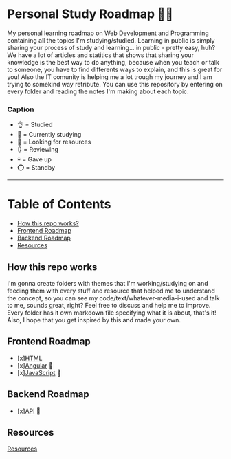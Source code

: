 # Personal Study Roadmap :notebook::girl:

My personal learning roadmap on Web Development and Programming containing all the topics I'm studying/studied. 
Learning in public is simply sharing your process of study and learning... in public - pretty easy, huh? We have a lot of articles and statitics that shows that sharing your knowledge is the best way to do anything, because when you teach or talk to someone, you have to find differents ways to explain, and this is great for you! Also the IT comunity is helping me a lot trough my journey and  I am trying to somekind way retribute. You can use this repository by entering on every folder and reading the notes I'm making about each topic. 


### Caption


- :ok_hand: = Studied 
- :memo: = Currently studying 
- :eyes: = Looking for resources
- :arrows_clockwise: = Reviewing
- :skull: =  Gave up
- :o: = Standby



---


# Table of Contents
 - [How this repo works?](#how-this-repo-works)
 - [Frontend Roadmap](#frontend-roadmap)
 - [Backend Roadmap](#backend-roadmap)
 - [Resources](#resources)

## How this repo works
I'm gonna create folders with themes that I'm working/studying on and feeding them with every stuff and resource that helped me to understand the concept, so you can see my code/text/whatever-media-i-used and talk to me, sounds great, right? Feel free to discuss and help me to improve. Every folder has it own markdown file specifying what it is about, that's it! Also, I hope that you get inspired by this and made your own. 

## Frontend Roadmap
- [x][HTML](#html)
- [x][Angular](frontend/angular.md) :memo: 
- [x][JavaScript](frontend/javascript.md)  :memo:

## Backend Roadmap
- [x][API](backend/api.md) :memo:

## Resources 
[Resources](#resources)